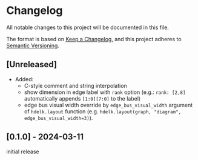 # Changelog

All notable changes to this project will be documented in this file.

The format is based on [Keep a Changelog](https://keepachangelog.com/en/1.1.0/),
and this project adheres to [Semantic Versioning](https://semver.org/spec/v2.0.0.html).

## [Unreleased]

- Added:
  - C-style comment and string interpolation
  - show dimension in edge label with `rank` option (e.g.: `rank: [2,8]` automatically appends `[1:0][7:0]` to the label)
  - edge bus visual width override by `edge_bus_visual_width` argument of `hdelk.layout` function (e.g. `hdelk.layout(graph, "diagram", edge_bus_visual_width=3)`).

## [0.1.0] - 2024-03-11

initial release
